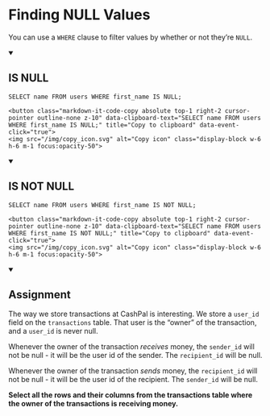 <div class="viewer p-4"><h1>Finding NULL Values</h1>
<p>You can use a <code>WHERE</code> clause to filter values by whether or not they’re <code>NULL</code>.</p>
<details open="">
<summary>
<h2>IS NULL</h2>
</summary>

<div style="position: relative">
	<pre class="language-sql" tabindex="0"><code class="language-sql"><span class="token keyword keyword-select">SELECT</span> name <span class="token keyword keyword-from">FROM</span> users <span class="token keyword keyword-where">WHERE</span> first_name <span class="token operator">IS</span> <span class="token boolean">NULL</span><span class="token punctuation">;</span>
</code></pre>

	<button class="markdown-it-code-copy absolute top-1 right-2 cursor-pointer outline-none z-10" data-clipboard-text="SELECT name FROM users WHERE first_name IS NULL;" title="Copy to clipboard" data-event-click="true">
    <img src="/img/copy_icon.svg" alt="Copy icon" class="display-block w-6 h-6 m-1 focus:opacity-50">
  </button>
</div>
</details>
<details open="">
<summary>
<h2>IS NOT NULL</h2>
</summary>

<div style="position: relative">
	<pre class="language-sql" tabindex="0"><code class="language-sql"><span class="token keyword keyword-select">SELECT</span> name <span class="token keyword keyword-from">FROM</span> users <span class="token keyword keyword-where">WHERE</span> first_name <span class="token operator">IS</span> <span class="token operator">NOT</span> <span class="token boolean">NULL</span><span class="token punctuation">;</span>
</code></pre>

	<button class="markdown-it-code-copy absolute top-1 right-2 cursor-pointer outline-none z-10" data-clipboard-text="SELECT name FROM users WHERE first_name IS NOT NULL;" title="Copy to clipboard" data-event-click="true">
    <img src="/img/copy_icon.svg" alt="Copy icon" class="display-block w-6 h-6 m-1 focus:opacity-50">
  </button>
</div>
</details>
<details open="">
<summary>
<h2>Assignment</h2>
</summary>
<p>The way we store transactions at CashPal is interesting. We store a <code>user_id</code> field on the <code>transactions</code> table. That user is the “owner” of the transaction, and a <code>user_id</code> is never null.</p>
<p>Whenever the owner of the transaction <em>receives</em> money, the <code>sender_id</code> will not be null - it will be the user id of the sender. The <code>recipient_id</code> will be null.</p>
<p>Whenever the owner of the transaction <em>sends</em> money, the <code>recipient_id</code> will not be null - it will be the user id of the recipient. The <code>sender_id</code> will be null.</p>
<p><strong>Select all the rows and their columns from the transactions table where the owner of the transactions is receiving money.</strong></p>
</details>
</div>